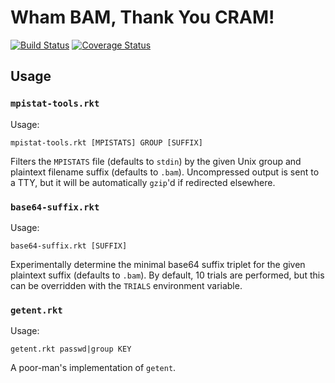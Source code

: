 # Wham BAM, Thank You CRAM!

[![Build Status](https://travis-ci.org/wtsi-hgi/wham-bam-thank-you-cram.svg?branch=master)](https://travis-ci.org/wtsi-hgi/wham-bam-thank-you-cram)
[![Coverage Status](https://codecov.io/github/wtsi-hgi/wham-bam-thank-you-cram/coverage.svg?branch=master)](https://codecov.io/github/wtsi-hgi/wham-bam-thank-you-cram?branch=master)

## Usage

<!-- TODO -->

### `mpistat-tools.rkt`

Usage:

    mpistat-tools.rkt [MPISTATS] GROUP [SUFFIX]

Filters the `MPISTATS` file (defaults to `stdin`) by the given Unix
group and plaintext filename suffix (defaults to `.bam`). Uncompressed
output is sent to a TTY, but it will be automatically `gzip`'d if
redirected elsewhere.

### `base64-suffix.rkt`

Usage:

    base64-suffix.rkt [SUFFIX]

Experimentally determine the minimal base64 suffix triplet for the given
plaintext suffix (defaults to `.bam`). By default, 10 trials are
performed, but this can be overridden with the `TRIALS` environment
variable.

### `getent.rkt`

Usage:

    getent.rkt passwd|group KEY

A poor-man's implementation of `getent`.
